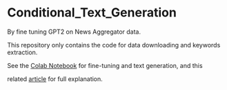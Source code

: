 # Conditional_Text_Generation
By fine tuning GPT2 on News Aggregator data.

This repository only contains the code for data downloading and keywords extraction.

See the [Colab Notebook](https://colab.research.google.com/drive/1vnpMoZoenRrWeaxMyfYK4DDbtlBu-M8V?usp=sharing) for fine-tuning and text generation, and this

related [article](https://www.ivanlai.project-ds.net/post/conditional-text-generation-by-fine-tuning-gpt-2) for full explanation.

